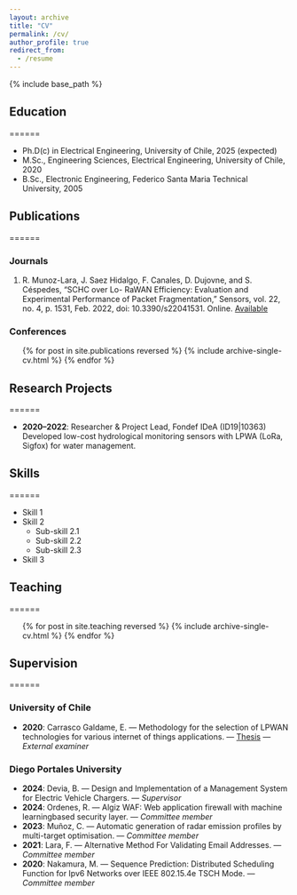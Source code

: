 ```yaml
---
layout: archive
title: "CV"
permalink: /cv/
author_profile: true
redirect_from:
  - /resume
---
```


{% include base_path %}

## Education
======
* Ph.D(c) in Electrical Engineering, University of Chile, 2025 (expected)
* M.Sc., Engineering Sciences, Electrical Engineering, University of Chile, 2020
* B.Sc., Electronic Engineering, Federico Santa Maria Technical University, 2005


## Publications
======
### Journals

1. R. Munoz-Lara, J. Saez Hidalgo, F. Canales, D. Dujovne, and S. Céspedes, “SCHC over Lo-
RaWAN Efficiency: Evaluation and Experimental Performance of Packet Fragmentation,” Sensors,
vol. 22, no. 4, p. 1531, Feb. 2022, doi: 10.3390/s22041531. Online. [Available](http://dx.doi.org/10.3390/s22041531)

### Conferences

  <ul>{% for post in site.publications reversed %}
    {% include archive-single-cv.html %}
  {% endfor %}</ul>

## Research Projects
======

- **2020–2022**: Researcher & Project Lead, Fondef IDeA (ID19|10363)  
  Developed low-cost hydrological monitoring sensors with LPWA (LoRa, Sigfox) for water management.
  
## Skills
======
* Skill 1
* Skill 2
  * Sub-skill 2.1
  * Sub-skill 2.2
  * Sub-skill 2.3
* Skill 3

## Teaching
======
  <ul>{% for post in site.teaching reversed %}
    {% include archive-single-cv.html %}
  {% endfor %}</ul>
  
## Supervision
======

### University of Chile
- **2020**: Carrasco Galdame, E. — Methodology for the selection of LPWAN technologies for various internet of things applications. — [Thesis](https://repositorio.uchile.cl/handle/2250/179720) — _External examiner_

### Diego Portales University
- **2024**: Devia, B. — Design and Implementation of a Management System for Electric
Vehicle Chargers. — _Supervisor_  
- **2024**: Ordenes, R. — Algiz WAF: Web application firewall with machine learningbased
security layer. — _Committee member_  
- **2023**: Muñoz, C. — Automatic generation of radar emission profiles by multi-target
optimisation. — _Committee member_  
- **2021**: Lara, F. — Alternative Method For Validating Email Addresses. — _Committee member_  
- **2020**: Nakamura, M. — Sequence Prediction: Distributed Scheduling Function for Ipv6
Networks over IEEE 802.15.4e TSCH Mode. — _Committee member_
